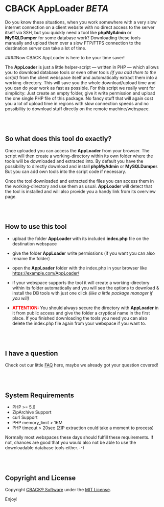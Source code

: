 # CBACK AppLoader *BETA*
Do you know these situations, when you work somewhere with a very slow internet connection on a client
website with no direct access to the server itself via SSH, but you quickly need a tool like **phpMyAdmin**
or **MySQLDumper** for some database work? Downloading these tools manually and upload them over a slow
FTP/FTPS connection to the destination server can take a lot of time.

####Now CBACK AppLoader is here to be your time saver!

The **AppLoader** is just a little helper-script &mdash; written in PHP &mdash; which allows you to download
database tools or even other tools _(if you add them to the script)_ from the client webspace itself and
automatically extract them into a working-directory. This will save you the whole download/upload time and
you can do your work as fast as possible. For this script we really went for simplicity: Just create an
empty folder, give it write permission and upload the one single PHP file of this package. No fancy stuff
that will again cost you a lot of upload time in regions with slow connection speeds and no possibility to
download stuff directly on the remote machine/webspace.

<br /><br />

## So what does this tool do exactly?
Once uploaded you can access the **AppLoader** from your browser. The script will then create a
working-directory within its own folder where the tools will be downloaded and extracted into. By default
you have the possibility to directly download and install **phpMyAdmin** or **MySQLDumper**. But you can
add own tools into the script code if necessary.

Once the tool downloaded and extracted the files you can access them
in the working-directory and use them as usual. **AppLoader** will detect that the tool is installed and
will also provide you a handy link from its overview page.

<br /><br />

## How to use this tool
* upload the folder **AppLoader** with its included **index.php** file on the destination webspace

* give the folder **AppLoader** write permissions (if you want you can also rename the folder)

* open the **AppLoader** folder with the index.php in your browser like https://example.com/AppLoader/

* if your webspace supports the tool it will create a working-directory within its folder automatically and
you will see the options to download & install the DB tools with just one click _(like a little package manager
if you will)_

* **<span style="color:red;">ATTENTION:</span>** You should always secure the directory with **AppLoader** in it from public access and
give the folder a cryptical name in the first place. If you finished downloading the tools you need you
can also delete the index.php file again from your webspace if you want to.

<br /><br />

## I have a question
Check out our little [FAQ](https://github.com/cbacknet/AppLoader/blob/master/FAQ.md) here, maybe we
already got your question covered!

<br /><br />

## System Requirements
* PHP >= 5.6
* ZipArchive Support
* curl Support
* PHP memory_limit > 16M
* PHP timeout > 20sec (ZIP extraction could take a moment to process)

Normally most webspaces these days should fulfill these requirements. If not, chances are good that
you would also not be able to use the downloadable database tools either. :-)

<br /><br />

## Copyright and License
Copyright [CBACK&reg; Software](https://cback.net) under the [MIT License](https://github.com/cbacknet/AppLoader/blob/master/LICENSE).


Enjoy!